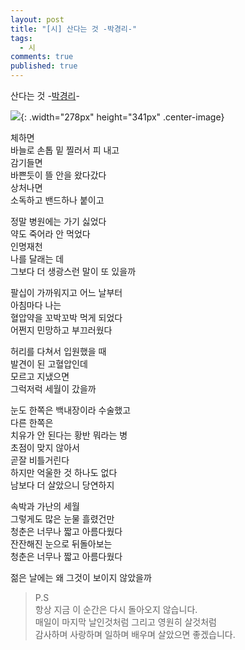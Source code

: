 ```yaml
---
layout: post
title: "[시] 산다는 것 -박경리-"
tags: 
  - 시
comments: true
published: true
---
```


산다는 것 -[박경리](https://www.google.com/url?sa=t&rct=j&q=&esrc=s&source=web&cd=2&cad=rja&uact=8&ved=2ahUKEwjXkai32q3gAhUJQLwKHYXkA0kQFjABegQIDxAB&url=https%3A%2F%2Fnamu.wiki%2Fw%2F%25EB%25B0%2595%25EA%25B2%25BD%25EB%25A6%25AC&usg=AOvVaw1cpMIqrkMirg4g6rTOArhF)-

![](https://lh3.googleusercontent.com/lXY4sMCf25V3-cHLqRu4eEBVXYXhCnsNQd01Pz-5Xs3_G4HNyiw_4fEAod8MV0GkYJk1D9Y3NVz8POFNUMY=w1000-no-tmp.jpg){: .width="278px" height="341px" .center-image}

체하면<br/>
바늘로 손톱 밑 찔러서 피 내고<br/>
감기들면<br/>
바쁜듯이 뜰 안을 왔다갔다<br/>
상처나면<br/>
소독하고 밴드하나 붙이고<br/>

정말 병원에는 가기 싫었다<br/>
약도 죽어라 안 먹었다<br/>
인명재천<br/>
나를 달래는 데<br/>
그보다 더 생광스런 말이 또 있을까<br/>

팔십이 가까워지고 어느 날부터<br/>
아침마다 나는<br/>
혈압약을 꼬박꼬박 먹게 되었다<br/>
어쩐지 민망하고 부끄러웠다<br/>

허리를 다쳐서 입원했을 때<br/>
발견이 된 고혈압인데<br/>
모르고 지냈으면<br/>
그럭저럭 세월이 갔을까<br/>

눈도 한쪽은 백내장이라 수술했고<br/>
다른 한쪽은<br/>
치유가 안 된다는 황반 뭐라는 병<br/>
초점이 맞지 않아서<br/>
곧잘 비틀거린다<br/>
하지만 억울한 것 하나도 없다<br/>
남보다 더 살았으니 당연하지<br/>

속박과 가난의 세월<br/>
그렇게도 많은 눈물 흘렸건만<br/>
청춘은 너무나 짧고 아름다웠다<br/>
잔잔해진 눈으로 뒤돌아보는<br/>
청춘은 너무나 짧고 아름다웠다<br/>

젊은 날에는 왜 그것이 보이지 않았을까<br/>


> P.S<br/>
 항상 지금 이 순간은 다시 돌아오지 않습니다.<br/>
 매일이 마지막 날인것처럼 그리고 영원히 살것처럼<br/>
 감사하며 사랑하며 일하며 배우며 살았으면 좋겠습니다.
